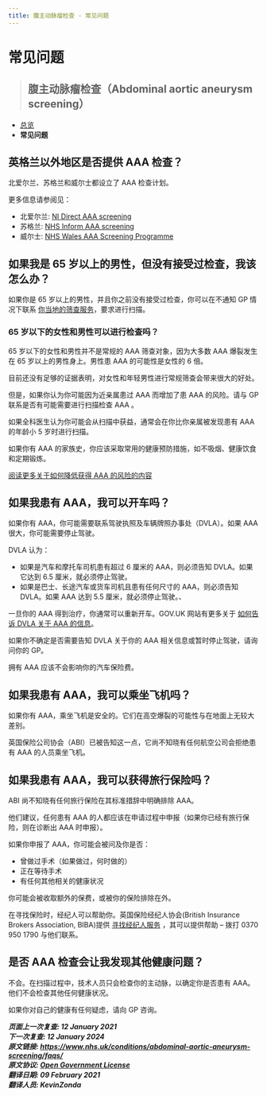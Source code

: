 ```yaml
---
title: 腹主动脉瘤检查 - 常见问题
---
```


<!-- AAA screening/Abdominal aortic aneurysm screening -->

# **常见问题**

> ## 腹主动脉瘤检查（Abdominal aortic aneurysm screening）

- [总览](abdominal-aortic-aneurysm-screening.md)
- **常见问题**

<!-- FIXME: 潜在的区域性内容 -->

## 英格兰以外地区是否提供 AAA 检查？

北爱尔兰、苏格兰和威尔士都设立了 AAA 检查计划。

更多信息请参阅见：

- 北爱尔兰: [NI Direct AAA screening](https://www.nidirect.gov.uk/articles/abdominal-aortic-aneurysm-screening)
- 苏格兰: [NHS Inform AAA screening](http://www.healthscotland.scot/health-topics/screening/abdominal-aortic-aneurysm-screening)
- 威尔士: [NHS Wales AAA Screening Programme](http://www.aaascreening.wales.nhs.uk/)

## 如果我是 65 岁以上的男性，但没有接受过检查，我该怎么办？

如果你是 65 岁以上的男性，并且你之前没有接受过检查，你可以在不通知 GP 情况下联系 [你当地的筛查服务](https://www.nhs.uk/Service-Search/Abdominal-aortic-aneurysm-screening/LocationSearch/1910)，要求进行扫描。

<!-- FIXME: 潜在的区域性内容 -->

### 65 岁以下的女性和男性可以进行检查吗？

65 岁以下的女性和男性并不是常规的 AAA 筛查对象，因为大多数 AAA 爆裂发生在 65 岁以上的男性身上。男性患 AAA 的可能性是女性的 6 倍。

目前还没有足够的证据表明，对女性和年轻男性进行常规筛查会带来很大的好处。

但是，如果你认为你可能因为近亲属患过 AAA 而增加了患 AAA 的风险。请与 GP 联系是否有可能需要进行扫描检查 AAA 。

如果全科医生认为你可能会从扫描中获益，通常会在你比你亲属被发现患有 AAA 的年龄小 5 岁时进行扫描。

如果你有 AAA 的家族史，你应该采取常用的健康预防措施，如不吸烟、健康饮食和定期锻炼。

[阅读更多关于如何降低获得 AAA 的风险的内容](https://www.nhs.uk/conditions/abdominal-aortic-aneurysm/#prevention)

<!-- FIXME: 潜在的区域性内容 -->

## 如果我患有 AAA，我可以开车吗？

如果你有 AAA，你可能需要联系驾驶执照及车辆牌照办事处（DVLA）。如果 AAA 很大，你可能需要停止驾驶。

DVLA 认为：

- 如果是汽车和摩托车司机患有超过 6 厘米的 AAA，则必须告知 DVLA。如果它达到 6.5 厘米，就必须停止驾驶。
- 如果是巴士、长途汽车或货车司机且患有任何尺寸的 AAA，则必须告知 DVLA。如果 AAA 达到 5.5 厘米，就必须停止驾驶。、

一旦你的 AAA 得到治疗，你通常可以重新开车。GOV.UK 网站有更多关于 [如何告诉 DVLA 关于 AAA 的信息](https://www.gov.uk/aneurysm-and-driving)。

如果你不确定是否需要告知 DVLA 关于你的 AAA 相关信息或暂时停止驾驶，请询问你的 GP。

拥有 AAA 应该不会影响你的汽车保险费。

## 如果我患有 AAA，我可以乘坐飞机吗？

如果你有 AAA，乘坐飞机是安全的。它们在高空爆裂的可能性与在地面上无较大差别。

<!-- FIXME: 潜在的区域性内容 -->

英国保险公司协会（ABI）已被告知这一点，它尚不知晓有任何航空公司会拒绝患有 AAA 的人员乘坐飞机。

<!-- FIXME: 潜在的区域性内容 -->

## 如果我患有 AAA，我可以获得旅行保险吗？

ABI 尚不知晓有任何旅行保险在其标准措辞中明确排除 AAA。

他们建议，任何患有 AAA 的人都应该在申请过程中申报（如果你已经有旅行保险，则在诊断出 AAA 时申报）。

如果你申报了 AAA，你可能会被问及你是否：

- 曾做过手术（如果做过，何时做的）
- 正在等待手术
- 有任何其他相关的健康状况

你可能会被收取额外的保费，或被你的保险排除在外。

在寻找保险时，经纪人可以帮助你。英国保险经纪人协会(British Insurance Brokers Association, BIBA)提供 [寻找经纪人服务](https://www.biba.org.uk/find-insurance) ，其可以提供帮助 – 拨打 0370 950 1790 与他们联系。

## 是否 AAA 检查会让我发现其他健康问题？

不会。在扫描过程中，技术人员只会检查你的主动脉，以确定你是否患有 AAA。他们不会检查其他任何健康状况。

如果你对自己的健康有任何疑虑，请向 GP 咨询。

**_页面上一次复查: 12 January 2021  
下一次复查: 12 January 2024  
原文链接: <https://www.nhs.uk/conditions/abdominal-aortic-aneurysm-screening/faqs/>  
原文协议: [Open Government License](http://www.nationalarchives.gov.uk/doc/open-government-licence/version/3/)  
翻译日期: 09 February 2021  
翻译人员: KevinZonda_**
